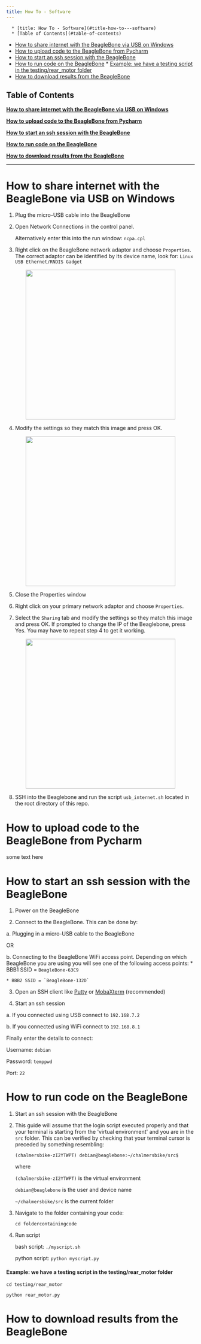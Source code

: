 ```yaml
---
title: How To - Software
---
```

<!--ts-->
      * [title: How To - Software](#title-how-to---software)
      * [Table of Contents](#table-of-contents)
   * [How to share internet with the BeagleBone via USB on Windows](#how-to-share-internet-with-the-beaglebone-via-usb-on-windows)
   * [How to upload code to the BeagleBone from Pycharm](#how-to-upload-code-to-the-beaglebone-from-pycharm)
   * [How to start an ssh session with the BeagleBone](#how-to-start-an-ssh-session-with-the-beaglebone)
   * [How to run code on the BeagleBone](#how-to-run-code-on-the-beaglebone)
            * [Example: we have a testing script in the testing/rear_motor folder](#example-we-have-a-testing-script-in-the-testingrear_motor-folder)
   * [How to download results from the BeagleBone](#how-to-download-results-from-the-beaglebone)

<!-- Added by: Boaz Ash, at: 2018-08-10T16:47+02:00 -->

<!--te-->

Table of Contents
-----------------

[**How to share internet with the BeagleBone via USB on Windows**](#how-to-share-internet-with-the-beaglebone-via-usb-on-windows)

[**How to upload code to the BeagleBone from Pycharm**](#how-to-upload-code-to-the-beaglebone-from-pycharm)

[**How to start an ssh session with the BeagleBone**](#how-to-start-an-ssh-session-with-the-beaglebone)

[**How to run code on the BeagleBone**](#how-to-run-code-on-the-beaglebone)

[**How to download results from the BeagleBone**](#how-to-share-internet-with-the-beaglebone-via-usb-on-windows)

-----------------

# How to share internet with the BeagleBone via USB on Windows

1. Plug the micro-USB cable into the BeagleBone

2. Open Network Connections in the control panel. 

    Alternatively enter this into the run window: `ncpa.cpl`

3. Right click on the BeagleBone network adaptor and choose `Properties`. The correct adaptor can be identified by its device name, look for:  `Linux USB Ethernet/RNDIS Gadget` 

<p align="center"><img src="https://github.com/bababash/chalmersbike/blob/master/wiki/howto/BBB_NetworkConfig_2.JPG" width="400"></p>


4. Modify the settings so they match this image and press OK.

<p align="center"><img src="https://github.com/bababash/chalmersbike/blob/master/wiki/howto/BBB_NetworkConfig.JPG" width="400"></p>

5. Close the Properties window

6. Right click on your primary network adaptor and choose `Properties`.

7. Select the `Sharing` tab and modify the settings so they match this image and press OK. If prompted to change the IP of the Beaglebone, press Yes. You may have to repeat step 4 to get it working.

<p align="center"><img src="https://github.com/bababash/chalmersbike/blob/master/wiki/howto/BBB_NetworkConfig_3.JPG" width="400"></p>

8. SSH into the Beaglebone and run the script `usb_internet.sh` located in the root directory of this repo.

# How to upload code to the BeagleBone from Pycharm

some text here

# How to start an ssh session with the BeagleBone

1. Power on the BeagleBone

2. Connect to the BeagleBone. This can be done by:

  a. Plugging in a micro-USB cable to the BeagleBone

  OR
    
  b. Connecting to the BeagleBone WiFi access point. Depending on which BeagleBone you are using you will see one of the following access points:
    * BBB1 SSID = `BeagleBone-63C9`

    * BBB2 SSID = `BeagleBone-132D`

3. Open an SSH client like [Putty](https://www.chiark.greenend.org.uk/~sgtatham/putty/) or [MobaXterm](https://mobaxterm.mobatek.net/) (recommended)

4. Start an ssh session

  a. If you connected using USB connect to `192.168.7.2`

  b. If you connected using WiFi connect to `192.168.8.1`

  Finally enter the details to connect:

  Username: `debian`

  Password: `temppwd`

  Port: `22`

# How to run code on the BeagleBone

1. Start an ssh session with the BeagleBone

2. This guide will assume that the login script executed properly and that your terminal is starting from the 'virtual environment' and you are in the `src` folder. This can be verified by checking that your terminal cursor is preceded by something resembling:

    `(chalmersbike-zI2YTWPT) debian@beaglebone:~/chalmersbike/src$`

    where 

    `(chalmersbike-zI2YTWPT)` is the virtual environment

    `debian@beaglebone` is the user and device name

    `~/chalmersbike/src` is the current folder

  3. Navigate to the folder containing your code:

      `cd foldercontainingcode`

4. Run script

    bash script:
    `./myscript.sh`

    python script:
  `python myscript.py`

####  Example: we have a testing script in the testing/rear_motor folder

    cd testing/rear_motor
    
    python rear_motor.py

# How to download results from the BeagleBone
